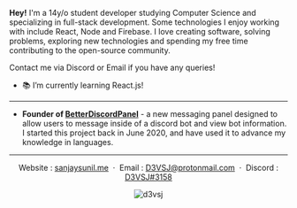 **Hey!** I'm a 14y/o student developer studying Computer Science and specializing in full-stack development. Some technologies I enjoy working with include React, Node and Firebase. I love creating software, solving problems, exploring new technologies and spending my free time contributing to the open-source community. 

Contact me via Discord or Email if you have any queries!

* 📚 I’m currently learning React.js!

-----

- **Founder of [BetterDiscordPanel](https://github.com/D3VSJ/BetterDiscordPanel)** - a new messaging panel designed to allow users to message inside of a discord bot and view bot information. I started this project back in June 2020, and have used it to advance my knowledge in languages.

-----
<div align="center">

Website : [sanjaysunil.me](https://sanjaysunil.me) &nbsp;&middot;&nbsp;
Email : [D3VSJ@protonmail.com](mailto:D3VSJ@protonmail.com) &nbsp;&middot;&nbsp;
Discord : [D3VSJ#3158](https://discordapp.com/users/732336924559278181)

<img src="https://komarev.com/ghpvc/?username=d3vsj&label=Profile%20views&color=0e75b6&style=flat" alt="d3vsj" /> 

</div>
